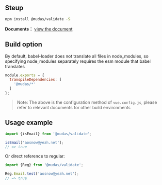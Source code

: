 ## Steup
```bash
npm install @mudas/validate -S
```

**Documents：** [view the document](https://aosnow.github.io/validate/)

## Build option
By default, babel-loader does not translate all files in node_modules, so specifying node_modules separately requires the esm module that babel translates
```js
module.exports = {
  transpileDependencies: [
    '@mudas/*'
  ]
};
```
> Note: The above is the configuration method of `vue.config.js`, please refer to relevant documents for other build environments

## Usage example
```js
import {isEmail} from '@mudas/validate';

isEmail('aosnow@yeah.net');
// => true
```

Or direct reference to regular:
```js
import {Reg} from '@mudas/validate';

Reg.Email.test('aosnow@yeah.net');
// => true
```
